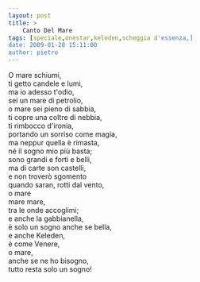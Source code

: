 ```yaml
---
layout: post
title: >
    Canto Del Mare
tags: [speciale,onestar,keleden,scheggia d'essenza,]
date: 2009-01-28 15:11:00
author: pietro
---
```

O mare schiumi,<br/>ti getto candele e lumi,<br/>ma io adesso t'odio,<br/>sei un mare di petrolio,<br/>o mare sei pieno di sabbia,<br/>ti copre una coltre di nebbia,<br/>ti rimbocco d'ironia,<br/>portando un sorriso come magia,<br/>ma neppur quella è rimasta,<br/>né il sogno mio più basta;<br/>sono grandi e forti e belli,<br/>ma di carte son castelli,<br/>e non troverò sgomento<br/>quando saran, rotti dal vento,<br/>o mare<br/>mare mare,<br/>tra le onde accoglimi;<br/>e anche la gabbianella,<br/>è solo un sogno anche se bella,<br/>e anche Keleden,<br/>è come Venere,<br/>o mare,<br/>anche se ne ho bisogno,<br/>tutto resta solo un sogno!

